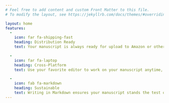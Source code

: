 ```yaml
---
# Feel free to add content and custom Front Matter to this file.
# To modify the layout, see https://jekyllrb.com/docs/themes/#overriding-theme-defaults

layout: home
features:
  -
    icon: far fa-shipping-fast
    heading: Distribution Ready
    text: Your manuscript is always ready for upload to Amazon or other distribution site

  -
    icon: far fa-laptop
    heading: Cross-Platform
    text: Use your favorite editor to work on your manuscript anytime, anywhere

  -
    icon: fab fa-markdown
    heading: Sustainable
    text: Writing in Markdown ensures your manuscript stands the test of time
---
```

